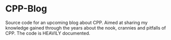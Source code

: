 # CPP-Blog

Source code for an upcoming blog about CPP. Aimed at sharing my knowledge gained through the years about the nook, crannies and pitfalls of CPP.
The code is HEAVILY documented.
